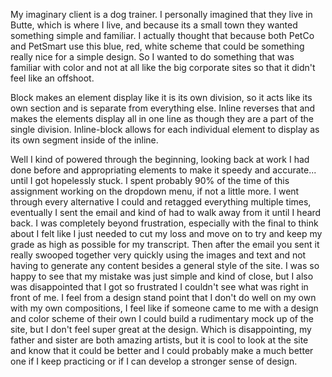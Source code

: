 My imaginary client is a dog trainer. I personally imagined that they live in Butte, which is where I live, and because its a small town they wanted something simple and familiar. I actually thought that because both PetCo and PetSmart use this blue, red, white scheme that could be something really nice for a simple design. So I wanted to do something that was familiar with color and not at all like the big corporate sites so that it didn't feel like an offshoot.

Block makes an element display like it is its own division, so it acts like its own section and is separate from everything else. Inline reverses that and makes the elements display all in one line as though they are a part of the single division. Inline-block allows for each individual element to display as its own segment inside of the inline.

Well I kind of powered through the beginning, looking back at work I had done before and appropriating elements to make it speedy and accurate... until I got hopelessly stuck. I spent probably 90% of the time of this assignment working on the dropdown menu, if not a little more. I went through every alternative I could and retagged everything multiple times, eventually I sent the email and kind of had to walk away from it until I heard back. I was completely beyond frustration, especially with the final to think about I felt like I just needed to cut my loss and move on to try and keep my grade as high as possible for my transcript. Then after the email you sent it really swooped together very quickly using the images and text and not having to generate any content besides a general style of the site. I was so happy to see that my mistake was just simple and kind of close, but I also was disappointed that I got so frustrated I couldn't see what was right in front of me. I feel from a design stand point that I don't do well on my own with my own compositions, I feel like if someone came to me with a design and color scheme of their own I could build a rudimentary mock up of the site, but I don't feel super great at the design. Which is disappointing, my father and sister are both amazing artists, but it is cool to look at the site and know that it could be better and I could probably make a much better one if I keep practicing or if I can develop a stronger sense of design.  
